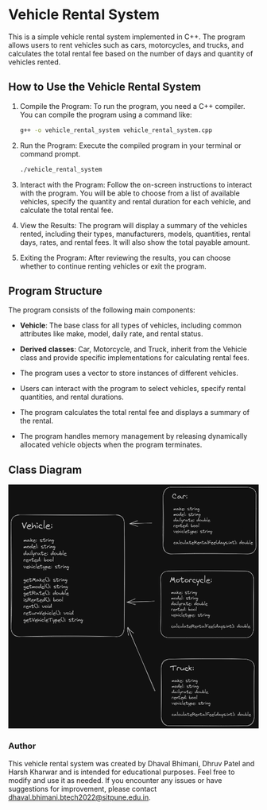 # Vehicle Rental System

This is a simple vehicle rental system implemented in C++. The program allows users to rent vehicles such as cars, motorcycles, and trucks, and calculates the total rental fee based on the number of days and quantity of vehicles rented.

## How to Use the Vehicle Rental System

1. Compile the Program: To run the program, you need a C++ compiler. You can compile the program using a command like:

    ```bash
    g++ -o vehicle_rental_system vehicle_rental_system.cpp
    ```

2. Run the Program: Execute the compiled program in your terminal or command prompt.

    ```bash
    ./vehicle_rental_system
    ```

3. Interact with the Program: Follow the on-screen instructions to interact with the program. You will be able to choose from a list of available vehicles, specify the quantity and rental duration for each vehicle, and calculate the total rental fee.

4. View the Results: The program will display a summary of the vehicles rented, including their types, manufacturers, models, quantities, rental days, rates, and rental fees. It will also show the total payable amount.

5. Exiting the Program: After reviewing the results, you can choose whether to continue renting vehicles or exit the program.

## Program Structure

The program consists of the following main components:

- **Vehicle**: The base class for all types of vehicles, including common attributes like make, model, daily rate, and rental status.

- **Derived classes**: Car, Motorcycle, and Truck, inherit from the Vehicle class and provide specific implementations for calculating rental fees.

- The program uses a vector to store instances of different vehicles.

- Users can interact with the program to select vehicles, specify rental quantities, and rental durations.

- The program calculates the total rental fee and displays a summary of the rental.

- The program handles memory management by releasing dynamically allocated vehicle objects when the program terminates.

## Class Diagram

![Class Diagram](https://raw.githubusercontent.com/DhavalBhimani44/Vehicle-Rental-System/master/Class%20Diagram.png)

### Author

This vehicle rental system was created by Dhaval Bhimani, Dhruv Patel and Harsh Kharwar and is intended for educational purposes. Feel free to modify and use it as needed. If you encounter any issues or have suggestions for improvement, please contact dhaval.bhimani.btech2022@sitpune.edu.in.
